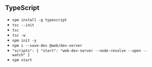 ## TypeScript

- `npm install -g typescript`
- `tsc --init`
- `tsc`
- `tsc -w`
- `npm init -y`
- `npm i --save-dev @web/dev-server`
- `"scripts": { "start": "web-dev-server --node-resolve --open --watch" }`
- `npm start`

